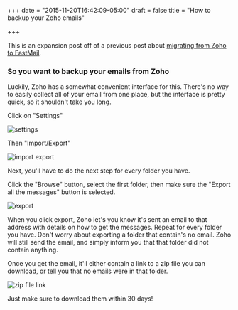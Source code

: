 +++
date = "2015-11-20T16:42:09-05:00"
draft = false
title = "How to backup your Zoho emails"

+++

This is an expansion post off of a previous post about [migrating from Zoho to FastMail](/post/migrate-your-domain-email-from-zoho-to-fastmail/).

### So you want to backup your emails from Zoho

Luckily, Zoho has a somewhat convenient interface for this.
There's no way to easily collect all of your email from one place, but the interface is pretty quick, so it shouldn't take you long.

Click on "Settings"

![settings](/images/migrate-your-domain-email-from-zoho-to-fastmail/zoho-settings.png)

Then "Import/Export"

![import export](/images/how-to-backup-your-zoho-emails/import-export.png)

Next, you'll have to do the next step for every folder you have.

Click the "Browse" button, select the first folder, then make sure the "Export all the messages" button is selected.

![export](/images/how-to-backup-your-zoho-emails/export.png)

When you click export, Zoho let's you know it's sent an email to that address with details on how to get the messages.
Repeat for every folder you have.
Don't worry about exporting a folder that contain's no email.
Zoho will still send the email, and simply inform you that that folder did not contain anything.

Once you get the email, it'll either contain a link to a zip file you can download, or tell you that no emails were in that folder.

![zip file link](/images/how-to-backup-your-zoho-emails/zip-file-link.png)

Just make sure to download them within 30 days!
